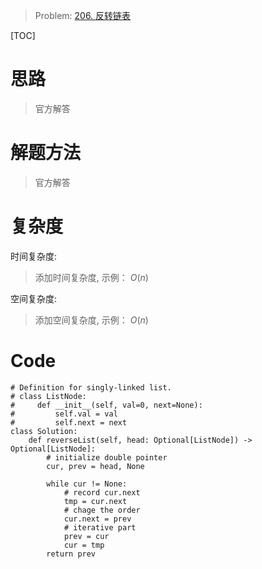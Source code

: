 
> Problem: [206. 反转链表](https://leetcode.cn/problems/reverse-linked-list/description/)

[TOC]

# 思路

> 官方解答

# 解题方法

> 官方解答

# 复杂度

时间复杂度:
> 添加时间复杂度, 示例： $O(n)$

空间复杂度:
> 添加空间复杂度, 示例： $O(n)$



# Code
```Python3 []
# Definition for singly-linked list.
# class ListNode:
#     def __init__(self, val=0, next=None):
#         self.val = val
#         self.next = next
class Solution:
    def reverseList(self, head: Optional[ListNode]) -> Optional[ListNode]:
        # initialize double pointer
        cur, prev = head, None
        
        while cur != None:
            # record cur.next
            tmp = cur.next
            # chage the order
            cur.next = prev
            # iterative part
            prev = cur
            cur = tmp
        return prev
```
  
